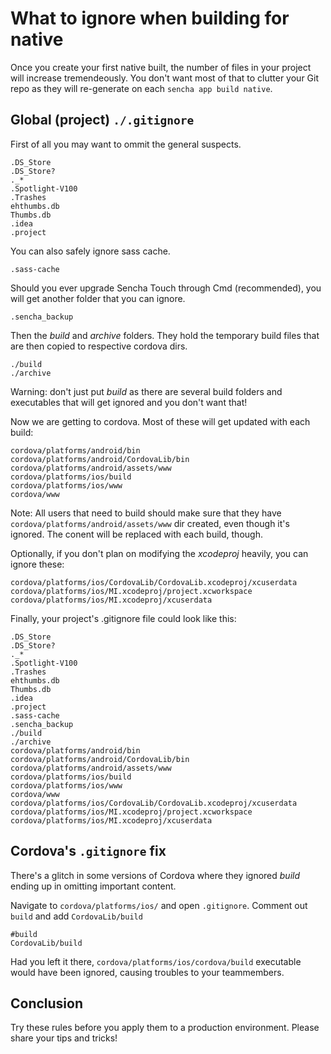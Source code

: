 What to ignore when building for native
=======================================

Once you create your first native built, the number of files in your project will increase tremendeously. You don't want most of that to clutter your Git repo as they will re-generate on each `sencha app build native`.

Global (project) `./.gitignore`
--------------------------------
First of all you may want to ommit the general suspects.

```
.DS_Store
.DS_Store?
._*
.Spotlight-V100
.Trashes
ehthumbs.db
Thumbs.db
.idea
.project
```

You can also safely ignore sass cache.

```
.sass-cache
```

Should you ever upgrade Sencha Touch through Cmd (recommended), you will get another folder that you can ignore.

```
.sencha_backup
```

Then the _build_ and _archive_ folders. They hold the temporary build files that are then copied to respective cordova dirs. 

```
./build
./archive
```
Warning: don't just put _build_ as there are several build folders and executables that will get ignored and you don't want that!

Now we are getting to cordova. Most of these will get updated with each build:

```
cordova/platforms/android/bin
cordova/platforms/android/CordovaLib/bin
cordova/platforms/android/assets/www
cordova/platforms/ios/build
cordova/platforms/ios/www
cordova/www
```

Note: All users that need to build should make sure that they have `cordova/platforms/android/assets/www` dir created, even though it's ignored. The conent will be replaced with each build, though. 

Optionally, if you don't plan on modifying the _xcodeproj_ heavily, you can ignore these:

```
cordova/platforms/ios/CordovaLib/CordovaLib.xcodeproj/xcuserdata
cordova/platforms/ios/MI.xcodeproj/project.xcworkspace
cordova/platforms/ios/MI.xcodeproj/xcuserdata
```

Finally, your project's .gitignore file could look like this:

```
.DS_Store
.DS_Store?
._*
.Spotlight-V100
.Trashes
ehthumbs.db
Thumbs.db
.idea
.project
.sass-cache
.sencha_backup
./build
./archive
cordova/platforms/android/bin
cordova/platforms/android/CordovaLib/bin
cordova/platforms/android/assets/www
cordova/platforms/ios/build
cordova/platforms/ios/www
cordova/www
cordova/platforms/ios/CordovaLib/CordovaLib.xcodeproj/xcuserdata
cordova/platforms/ios/MI.xcodeproj/project.xcworkspace
cordova/platforms/ios/MI.xcodeproj/xcuserdata
```

Cordova's `.gitignore` fix
---------------------------

There's a glitch in some versions of Cordova where they ignored _build_ ending up in omitting important content.

Navigate to `cordova/platforms/ios/` and open `.gitignore`. Comment out `build` and add `CordovaLib/build`

```
#build
CordovaLib/build
```

Had you left it there, `cordova/platforms/ios/cordova/build` executable would have been ignored, causing troubles to your teammembers. 

Conclusion
----------
Try these rules before you apply them to a production environment. Please share your tips and tricks!